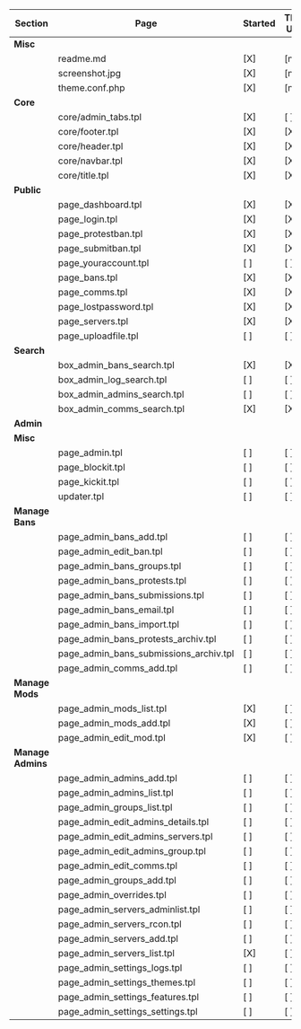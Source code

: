 | Section           | Page                                   | Started | Theming Usable? | Coding Usable? | Related Issues |
| ----------------- | -------------------------------------- | ------- | --------------- | -------------- | -------------- |
| **Misc**          |                                        |         |                 |                |                |
|                   | readme.md                              | [X]     | [na]            | [na]           |                |
|                   | screenshot.jpg                         | [X]     | [na]            | [na]           |                |
|                   | theme.conf.php                         | [X]     | [na]            | [na]           |                |
| **Core**          |                                        |         |                 |                |                |
|                   | core/admin_tabs.tpl                    | [X]     | [ ]             | [ ]            |                |
|                   | core/footer.tpl                        | [X]     | [X]             | [ ]            | #3             |
|                   | core/header.tpl                        | [X]     | [X]             | [ ]            |                |
|                   | core/navbar.tpl                        | [X]     | [X]             | [ ]            | #4             |
|                   | core/title.tpl                         | [X]     | [X]             | [ ]            |                |
| **Public**        |                                        |         |                 |                |                |
|                   | page_dashboard.tpl                     | [X]     | [X]             | [ ]            | #1             |
|                   | page_login.tpl                         | [X]     | [X]             | [ ]            |                |
|                   | page_protestban.tpl                    | [X]     | [X]             | [ ]            |                |
|                   | page_submitban.tpl                     | [X]     | [X]             | [ ]            | #9             |
|                   | page_youraccount.tpl                   | [ ]     | [ ]             | [ ]            |                |
|                   | page_bans.tpl                          | [X]     | [X]             | [ ]            |                |
|                   | page_comms.tpl                         | [X]     | [X]             | [ ]            |                |
|                   | page_lostpassword.tpl                  | [X]     | [X]             | [ ]            |                |
|                   | page_servers.tpl                       | [X]     | [X]             | [ ]            | #5             |
|                   | page_uploadfile.tpl                    | [ ]     | [ ]             | [ ]            |                |
| **Search**        |                                        |         |                 |                |                |
|                   | box_admin_bans_search.tpl              | [X]     | [X]             | [ ]            |                |
|                   | box_admin_log_search.tpl               | [ ]     | [ ]             | [ ]            |                |
|                   | box_admin_admins_search.tpl            | [ ]     | [ ]             | [ ]            |                |
|                   | box_admin_comms_search.tpl             | [X]     | [X]             | [ ]            |                |
| **Admin**         |                                        |         |                 |                |                |
| **Misc**          |                                        |         |                 |                |                |
|                   | page_admin.tpl                         | [ ]     | [ ]             | [ ]            |                |
|                   | page_blockit.tpl                       | [ ]     | [ ]             | [ ]            |                |
|                   | page_kickit.tpl                        | [ ]     | [ ]             | [ ]            |                |
|                   | updater.tpl                            | [ ]     | [ ]             | [ ]            |                |
| **Manage Bans**   |                                        |         |                 |                |                |
|                   | page_admin_bans_add.tpl                | [ ]     | [ ]             | [ ]            |                |
|                   | page_admin_edit_ban.tpl                | [ ]     | [ ]             | [ ]            |                |
|                   | page_admin_bans_groups.tpl             | [ ]     | [ ]             | [ ]            |                |
|                   | page_admin_bans_protests.tpl           | [ ]     | [ ]             | [ ]            |                |
|                   | page_admin_bans_submissions.tpl        | [ ]     | [ ]             | [ ]            |                |
|                   | page_admin_bans_email.tpl              | [ ]     | [ ]             | [ ]            |                |
|                   | page_admin_bans_import.tpl             | [ ]     | [ ]             | [ ]            |                |
|                   | page_admin_bans_protests_archiv.tpl    | [ ]     | [ ]             | [ ]            |                |
|                   | page_admin_bans_submissions_archiv.tpl | [ ]     | [ ]             | [ ]            |                |
|                   | page_admin_comms_add.tpl               | [ ]     | [ ]             | [ ]            |                |
| **Manage Mods**   |                                        |         |                 |                |                |
|                   | page_admin_mods_list.tpl               | [X]     | [ ]             | [ ]            |                |
|                   | page_admin_mods_add.tpl                | [X]     | [ ]             | [ ]            |                |
|                   | page_admin_edit_mod.tpl                | [X]     | [ ]             | [ ]            |                |
| **Manage Admins** |                                        |         |                 |                |                |
|                   | page_admin_admins_add.tpl              | [ ]     | [ ]             | [ ]            |                |
|                   | page_admin_admins_list.tpl             | [ ]     | [ ]             | [ ]            |                |
|                   | page_admin_groups_list.tpl             | [ ]     | [ ]             | [ ]            |                |
|                   | page_admin_edit_admins_details.tpl     | [ ]     | [ ]             | [ ]            |                |
|                   | page_admin_edit_admins_servers.tpl     | [ ]     | [ ]             | [ ]            |                |
|                   | page_admin_edit_admins_group.tpl       | [ ]     | [ ]             | [ ]            |                |
|                   | page_admin_edit_comms.tpl              | [ ]     | [ ]             | [ ]            |                |
|                   | page_admin_groups_add.tpl              | [ ]     | [ ]             | [ ]            |                |
|                   | page_admin_overrides.tpl               | [ ]     | [ ]             | [ ]            |                |
|                   | page_admin_servers_adminlist.tpl       | [ ]     | [ ]             | [ ]            |                |
|                   | page_admin_servers_rcon.tpl            | [ ]     | [ ]             | [ ]            |                |
|                   | page_admin_servers_add.tpl             | [ ]     | [ ]             | [ ]            |                |
|                   | page_admin_servers_list.tpl            | [X]     | [ ]             | [ ]            |                |
|                   | page_admin_settings_logs.tpl           | [ ]     | [ ]             | [ ]            |                |
|                   | page_admin_settings_themes.tpl         | [ ]     | [ ]             | [ ]            |                |
|                   | page_admin_settings_features.tpl       | [ ]     | [ ]             | [ ]            |                |
|                   | page_admin_settings_settings.tpl       | [ ]     | [ ]             | [ ]            |                |
